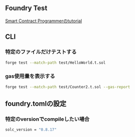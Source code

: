 ## Foundry Test
[Smart Contract Programmerのtutorial](https://www.youtube.com/watch?v=tgs5q-GJmg4&list=PLO5VPQH6OWdUrKEWPF07CSuVm3T99DQki)

## CLI
### 特定のファイルだけテストする
```bash
forge test --match-path test/HelloWorld.t.sol
```

### gas使用量を表示する
```bash
forge test --match-path test/Counter2.t.sol --gas-report
```


## foundry.tomlの設定
### 特定のversionでcompileしたい場合
```bash
solc_version = "0.8.17"
```
